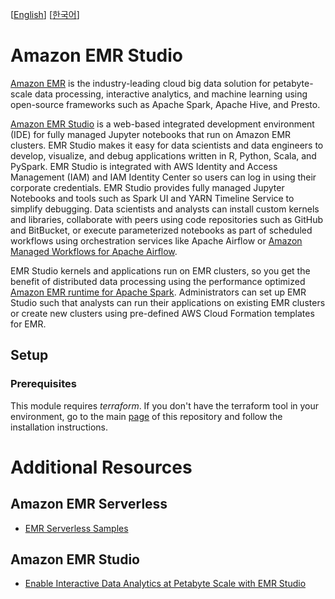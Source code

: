 [[English](README.md)] [[한국어](README.ko.md)]

# Amazon EMR Studio
[Amazon EMR](https://aws.amazon.com/emr/) is the industry-leading cloud big data solution for petabyte-scale data processing, interactive analytics, and machine learning using open-source frameworks such as Apache Spark, Apache Hive, and Presto.

[Amazon EMR Studio](https://docs.aws.amazon.com/emr/latest/ManagementGuide/emr-studio.html) is a web-based integrated development environment (IDE) for fully managed Jupyter notebooks that run on Amazon EMR clusters. EMR Studio makes it easy for data scientists and data engineers to develop, visualize, and debug applications written in R, Python, Scala, and PySpark. EMR Studio is integrated with AWS Identity and Access Management (IAM) and IAM Identity Center so users can log in using their corporate credentials. EMR Studio provides fully managed Jupyter Notebooks and tools such as Spark UI and YARN Timeline Service to simplify debugging. Data scientists and analysts can install custom kernels and libraries, collaborate with peers using code repositories such as GitHub and BitBucket, or execute parameterized notebooks as part of scheduled workflows using orchestration services like Apache Airflow or [Amazon Managed Workflows for Apache Airflow](https://aws.amazon.com/managed-workflows-for-apache-airflow/).

EMR Studio kernels and applications run on EMR clusters, so you get the benefit of distributed data processing using the performance optimized [Amazon EMR runtime for Apache Spark](https://aws.amazon.com/about-aws/whats-new/2019/11/announcing-emr-runtime-for-apache-spark/). Administrators can set up EMR Studio such that analysts can run their applications on existing EMR clusters or create new clusters using pre-defined AWS Cloud Formation templates for EMR.

## Setup
### Prerequisites
This module requires *terraform*. If you don't have the terraform tool in your environment, go to the main [page](https://github.com/Young-ook/terraform-aws-emr) of this repository and follow the installation instructions.

# Additional Resources
## Amazon EMR Serverless
- [EMR Serverless Samples](https://github.com/aws-samples/emr-serverless-samples)
## Amazon EMR Studio
- [Enable Interactive Data Analytics at Petabyte Scale with EMR Studio](https://youtu.be/A5nkJgSqw5c)

